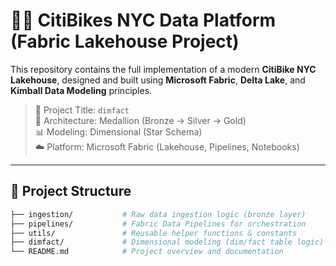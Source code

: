 # 🚴‍♂️ CitiBikes NYC Data Platform (Fabric Lakehouse Project)

This repository contains the full implementation of a modern **CitiBike NYC Lakehouse**, designed and built using **Microsoft Fabric**, **Delta Lake**, and **Kimball Data Modeling** principles.

> 📍 Project Title: `dimfact`  
> 🧱 Architecture: Medallion (Bronze → Silver → Gold)  
> 📊 Modeling: Dimensional (Star Schema)  
> ☁️ Platform: Microsoft Fabric (Lakehouse, Pipelines, Notebooks)

---

## 📁 Project Structure

```bash
├── ingestion/           # Raw data ingestion logic (bronze layer)
├── pipelines/           # Fabric Data Pipelines for orchestration
├── utils/               # Reusable helper functions & constants
├── dimfact/             # Dimensional modeling (dim/fact table logic)
└── README.md            # Project overview and documentation
